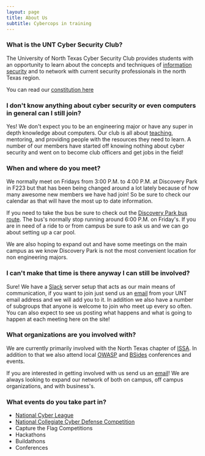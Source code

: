 ```yaml
---
layout: page
title: About Us
subtitle: Cybercops in training
---
```


### What is the UNT Cyber Security Club?

The University of North Texas Cyber Security Club provides students with an opportunity to learn about the concepts and techniques of [information security](https://en.wikipedia.org/wiki/Information_security) and to network with current security professionals in the north Texas region.

You can read our [constitution here](https://drive.google.com/file/d/0B9A3Z9_HMQERODhZUzRpR09PQmc/view?usp=sharing)

### I don't know anything about cyber security or even computers in general can I still join?

Yes! We don't expect you to be an engineering major or have any super in depth knowledge about computers. Our club is all about [teaching](https://youtu.be/KEkrWRHCDQU), mentoring, and providing people with the resources they need to learn. A number of our members have started off knowing nothing about cyber security and went on to become club officers and get jobs in the field!

### When and where do you meet?

We normally meet on Fridays from 3:00 P.M. to 4:00 P.M. at Discovery Park in F223 but that has been being changed around a lot lately because of how many awesome new members we have had join! So be sure to check our calendar as that will have the most up to date information.

If you need to take the bus be sure to check out the [Discovery Park bus route](http://transportation.unt.edu/transit/maps-routes/discovery-park). The bus's normally stop running around 6:00 P.M. on Friday's. If you are in need of a ride to or from campus be sure to ask us and we can go about setting up a car pool.

We are also hoping to expand out and have some meetings on the main campus as we know Discovery Park is not the most convenient location for non engineering majors.

### I can't make that time is there anyway I can still be involved?

Sure! We have a [Slack](https://www.youtube.com/watch?v=9RJZMSsH7-g) server setup that acts as our main means of communication, if you want to join just send us an [email](mailto:untccsi@gmail.com) from your UNT email address and we will add you to it. In addition we also have a number of subgroups that anyone is welcome to join who meet up every so often. You can also expect to see us posting what happens and what is going to happen at each meeting here on the site!

### What organizations are you involved with?

We are currently primarily involved with the North Texas chapter of [ISSA](https://ntxissa.org/). In addition to that we also attend local [OWASP](https://www.owasp.org/index.php/Main_Page) and [BSides](http://www.securitybsides.com/w/page/12194138/BSides) conferences and events.

If you are interested in getting involved with us send us an [email](mailto:untccsi@gmail.com)! We are always looking to expand our network of both on campus, off campus organizations, and with business's.

### What events do you take part in?

* [National Cyber League](https://www.nationalcyberleague.org/)
* [National Collegiate Cyber Defense Competition](http://www.nationalccdc.org/)
* Capture the Flag Competitions
* Hackathons
* Buildathons
* Conferences
